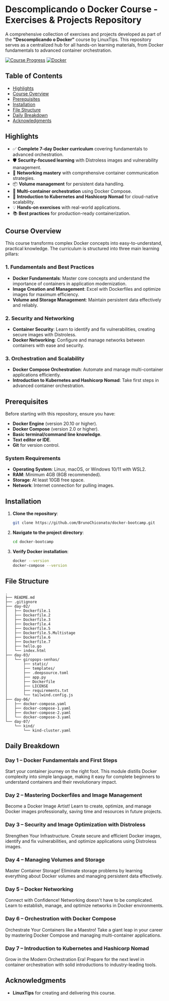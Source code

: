 # Descomplicando o Docker Course - Exercises & Projects Repository

A comprehensive collection of exercises and projects developed as part of the **"Descomplicando o Docker"** course by LinuxTips. This repository serves as a centralized hub for all hands-on learning materials, from Docker fundamentals to advanced container orchestration.

[![Course Progress](https://img.shields.io/badge/Progress-7%2F7%20Days-brightgreen)][progress-url]
[![Docker](https://img.shields.io/badge/Docker-Supported-blue?logo=docker)][docker-url]

## Table of Contents

- [Highlights](#highlights)
- [Course Overview](#course-overview)
- [Prerequisites](#prerequisites)
- [Installation](#installation)
- [File Structure](#file-structure)
- [Daily Breakdown](#daily-breakdown)
- [Acknowledgments](#acknowledgments)

## Highlights

- ✅ **Complete 7-day Docker curriculum** covering fundamentals to advanced orchestration.
- 🛡️ **Security-focused learning** with Distroless images and vulnerability management.
- 🔗 **Networking mastery** with comprehensive container communication strategies.
- 📦 **Volume management** for persistent data handling.
- 🎼 **Multi-container orchestration** using Docker Compose.
- 🚀 **Introduction to Kubernetes and Hashicorp Nomad** for cloud-native scalability.
- 💡 **Hands-on exercises** with real-world applications.
- 📚 **Best practices** for production-ready containerization.

## Course Overview

This course transforms complex Docker concepts into easy-to-understand, practical knowledge. The curriculum is structured into three main learning pillars:

### 1. Fundamentals and Best Practices
- **Docker Fundamentals**: Master core concepts and understand the importance of containers in application modernization.
- **Image Creation and Management**: Excel with Dockerfiles and optimize images for maximum efficiency.
- **Volume and Storage Management**: Maintain persistent data effectively and reliably.

### 2. Security and Networking
- **Container Security**: Learn to identify and fix vulnerabilities, creating secure images with Distroless.
- **Docker Networking**: Configure and manage networks between containers with ease and security.

### 3. Orchestration and Scalability
- **Docker Compose Orchestration**: Automate and manage multi-container applications efficiently.
- **Introduction to Kubernetes and Hashicorp Nomad**: Take first steps in advanced container orchestration.

## Prerequisites

Before starting with this repository, ensure you have:

- **Docker Engine** (version 20.10 or higher).
- **Docker Compose** (version 2.0 or higher).
- **Basic terminal/command line knowledge**.
- **Text editor or IDE**.
- **Git** for version control.

### System Requirements

- **Operating System**: Linux, macOS, or Windows 10/11 with WSL2.
- **RAM**: Minimum 4GB (8GB recommended).
- **Storage**: At least 10GB free space.
- **Network**: Internet connection for pulling images.

## Installation

1. **Clone the repository**:
   ```bash
   git clone https://github.com/BrunoChiconato/docker-bootcamp.git
   ```

2. **Navigate to the project directory**:
   ```bash
   cd docker-bootcamp
   ```

3. **Verify Docker installation**:
   ```bash
   docker --version
   docker-compose --version
   ```

## File Structure

```
.
├── README.md
├── .gitignore
├── day-02/
│   ├── Dockerfile.1
│   ├── Dockerfile.2
│   ├── Dockerfile.3
│   ├── Dockerfile.4
│   ├── Dockerfile.5
│   ├── Dockerfile.5.Multistage
│   ├── Dockerfile.6
│   ├── Dockerfile.7
│   ├── hello.go
│   └── index.html
├── day-03/
│   └── giropops-senhas/
│       ├── static/
│       ├── templates/
│       ├── .deepsource.toml
│       ├── app.py
│       ├── Dockerfile
│       ├── LICENSE
│       ├── requirements.txt
│       └── tailwind.config.js
├── day-06/
│   ├── docker-compose.yaml
│   ├── docker-compose-1.yaml
│   ├── docker-compose-2.yaml
│   └── docker-compose-3.yaml
└── day-07/
    └── kind/
        └── kind-cluster.yaml
```

## Daily Breakdown

### Day 1 – Docker Fundamentals and First Steps
Start your container journey on the right foot. This module distills Docker complexity into simple language, making it easy for complete beginners to understand containers and their revolutionary impact.

### Day 2 – Mastering Dockerfiles and Image Management
Become a Docker Image Artist! Learn to create, optimize, and manage Docker images professionally, saving time and resources in future projects.

### Day 3 – Security and Image Optimization with Distroless
Strengthen Your Infrastructure. Create secure and efficient Docker images, identify and fix vulnerabilities, and optimize applications using Distroless images.

### Day 4 – Managing Volumes and Storage
Master Container Storage! Eliminate storage problems by learning everything about Docker volumes and managing persistent data effectively.

### Day 5 – Docker Networking
Connect with Confidence! Networking doesn't have to be complicated. Learn to establish, manage, and optimize networks in Docker environments.

### Day 6 – Orchestration with Docker Compose
Orchestrate Your Containers like a Maestro! Take a giant leap in your career by mastering Docker Compose and managing multi-container applications.

### Day 7 – Introduction to Kubernetes and Hashicorp Nomad
Grow in the Modern Orchestration Era! Prepare for the next level in container orchestration with solid introductions to industry-leading tools.

## Acknowledgments

- **LinuxTips** for creating and delivering this course.

[build-url]: #
[progress-url]: #
[docker-url]: https://www.docker.com/
[license-url]: LICENSE